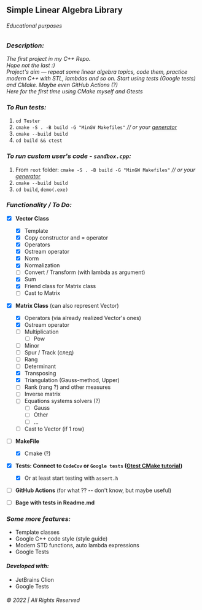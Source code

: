 ## Simple Linear Algebra Library
###### Educational purposes


### _Description:_
_The first project in my C++ Repo.   
Hope not the last :)  
Project's aim — repeat some linear algebra topics, code them, practice modern C++ with STL, lambdas and so on. Start using tests (Google tests) and CMake. Maybe even GitHub Actions (?)  
Here for the first time using CMake myself and Gtests_

### _To Run tests:_
1. `cd Tester`
2. `cmake -S . -B build -G "MinGW Makefiles"` _// or your [generator](https://cmake.org/cmake/help/latest/manual/cmake-generators.7.html)_
3. `cmake --build build`
4. `cd build && ctest`

### _To run custom user's code - `sandbox.cpp`:_
1. From `root` folder: `cmake -S . -B build -G "MinGW Makefiles"` _// or your [generator](https://cmake.org/cmake/help/latest/manual/cmake-generators.7.html)_
2. `cmake --build build`
3. `cd build`, `demo(.exe)`

### _Functionality / To Do:_

- [x] __Vector Class__
    - [x] Template
    - [x] Copy constructor and = operator
    - [x] Operators
    - [x] Ostream operator
    - [x] Norm  
    - [x] Normalization
    - [ ] Convert / Transform (with lambda as argument)
    - [x] Sum
    - [x] Friend class for Matrix class
    - [ ] Cast to Matrix
- [x] __Matrix Class__ (can also represent Vector)
    - [x] Operators (via already realized Vector's ones)
    - [x] Ostream operator
    - [ ] Multiplication
        - [ ] Pow
    - [ ] Minor
    - [ ] Spur / Track (след)
    - [ ] Rang
    - [ ] Determinant
    - [x] Transposing
    - [x] Triangulation (Gauss-method, Upper)
    - [ ] Rank (rang ?) and other measures
    - [ ] Inverse matrix
    - [ ] Equations systems solvers (?)
        - [ ] Gauss
        - [ ] Other
        - [ ] ...
    - [ ] Cast to Vector (if 1 row)
- [ ] __MakeFile__
  - [x] Cmake (?)
- [x] __Tests: Connect to `CodeCov` or `Google tests` ([Gtest CMake tutorial](https://google.github.io/googletest/quickstart-cmake.html))__
  - [x] Or at least start testing with `assert.h`  
- [ ] __GitHub Actions__ (for what ?? -- don't know, but maybe useful)
- [ ] __Bage with tests in Readme.md__
    


### _Some more features:_  
* Template classes
* Google C++ code style (style guide)
* Modern STD functions, auto lambda expressions
* Google Tests


#### _Developed with:_
* JetBrains Clion
* Google Tests
&nbsp;  

###### © 2022 | All Rights Reserved